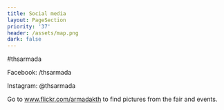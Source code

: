 ```yaml
---
title: Social media
layout: PageSection
priority: '37'
header: /assets/map.png
dark: false
---
```

\#thsarmada

Facebook: /thsarmada

Instagram: @thsarmada

Go to www.flickr.com/armadakth to find pictures from the fair and events.
